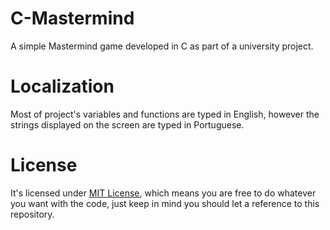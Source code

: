 # C-Mastermind
A simple Mastermind game developed in C as part of a university project.

# Localization
Most of project's variables and functions are typed in English, however the strings displayed on the screen are typed in Portuguese.

# License
It's licensed under [MIT License](../master/LICENSE), which means you are free to do whatever you want with the code, just keep in mind you should let a reference to this repository.
